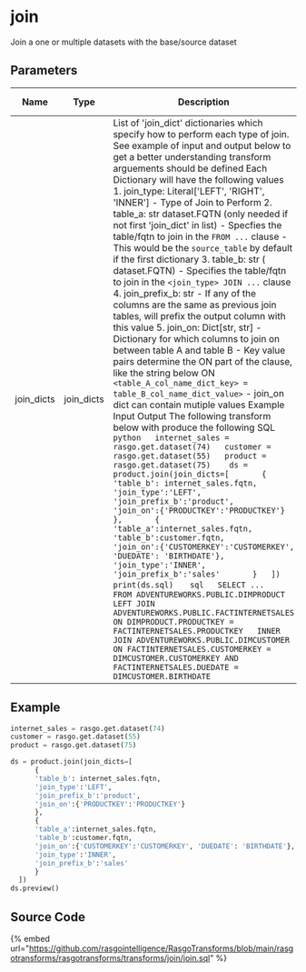 

# join

Join a one or multiple datasets with the base/source dataset


## Parameters

|    Name    |    Type    |                                                                                                                                                                                                                                                                                                                                                                                                                                                                                                                                                                                                                                                                                                                                                                                                                                                                                                                                                                                                                                                                       Description                                                                                                                                                                                                                                                                                                                                                                                                                                                                                                                                                                                                                                                                                                                                                                                                                                                                                                                                                                                                                                                                        | Is Optional |
| ---------- | ---------- | -------------------------------------------------------------------------------------------------------------------------------------------------------------------------------------------------------------------------------------------------------------------------------------------------------------------------------------------------------------------------------------------------------------------------------------------------------------------------------------------------------------------------------------------------------------------------------------------------------------------------------------------------------------------------------------------------------------------------------------------------------------------------------------------------------------------------------------------------------------------------------------------------------------------------------------------------------------------------------------------------------------------------------------------------------------------------------------------------------------------------------------------------------------------------------------------------------------------------------------------------------------------------------------------------------------------------------------------------------------------------------------------------------------------------------------------------------------------------------------------------------------------------------------------------------------------------------------------------------------------------------------------------------------------------------------------------------------------------------------------------------------------------------------------------------------------------------------------------------------------------------------------------------------------------------------------------------------------------------------------------------------------------------------------------------------------------------------------------------------------------------------------------------- | ----------- |
| join_dicts | join_dicts | List of 'join_dict' dictionaries which specify how to perform each type of join.  See example of input and output below to get a better understanding transform arguements should be defined  Each Dictionary will have the following values   1. join_type: Literal['LEFT', 'RIGHT', 'INNER']     - Type of Join to Perform   2. table_a: str dataset.FQTN (only needed if not first 'join_dict' in list)      - Specfies the table/fqtn to join in the `FROM ...` clause      - This would be the `source_table` by default if the first dictionary   3. table_b: str  ( dataset.FQTN)     - Specifies the table/fqtn to join in the `<join_type> JOIN ...` clause   4. join_prefix_b: str     - If any of the columns are the same as previous join tables, will prefix the        output column with this value   5. join_on: Dict[str, str]     - Dictionary for which columns to join on between table A and table B     - Key value pairs determine the ON part of the clause, like the string below       ON `<table_A_col_name_dict_key> = table_B_col_name_dict_value>`     - join_on dict can contain mutiple values    Example Input Output    The following transform below with produce the following SQL     ```python   internet_sales = rasgo.get.dataset(74)   customer = rasgo.get.dataset(55)   product = rasgo.get.dataset(75)    ds = product.join(join_dicts=[       {       'table_b': internet_sales.fqtn,       'join_type':'LEFT',       'join_prefix_b':'product',       'join_on':{'PRODUCTKEY':'PRODUCTKEY'}       },       {       'table_a':internet_sales.fqtn,       'table_b':customer.fqtn,       'join_on':{'CUSTOMERKEY':'CUSTOMERKEY', 'DUEDATE': 'BIRTHDATE'},       'join_type':'INNER',       'join_prefix_b':'sales'       }   ])   print(ds.sql)   ```    ```sql   SELECT ...   FROM ADVENTUREWORKS.PUBLIC.DIMPRODUCT   LEFT JOIN ADVENTUREWORKS.PUBLIC.FACTINTERNETSALES   ON DIMPRODUCT.PRODUCTKEY = FACTINTERNETSALES.PRODUCTKEY   INNER JOIN ADVENTUREWORKS.PUBLIC.DIMCUSTOMER   ON FACTINTERNETSALES.CUSTOMERKEY = DIMCUSTOMER.CUSTOMERKEY AND FACTINTERNETSALES.DUEDATE = DIMCUSTOMER.BIRTHDATE   ```  |             |


## Example

```python
internet_sales = rasgo.get.dataset(74)
customer = rasgo.get.dataset(55)
product = rasgo.get.dataset(75)

ds = product.join(join_dicts=[
      {
      'table_b': internet_sales.fqtn,
      'join_type':'LEFT',
      'join_prefix_b':'product',
      'join_on':{'PRODUCTKEY':'PRODUCTKEY'}
      },
      {
      'table_a':internet_sales.fqtn,
      'table_b':customer.fqtn,
      'join_on':{'CUSTOMERKEY':'CUSTOMERKEY', 'DUEDATE': 'BIRTHDATE'},
      'join_type':'INNER',
      'join_prefix_b':'sales'
      }
  ])
ds.preview()
```

## Source Code

{% embed url="https://github.com/rasgointelligence/RasgoTransforms/blob/main/rasgotransforms/rasgotransforms/transforms/join/join.sql" %}

